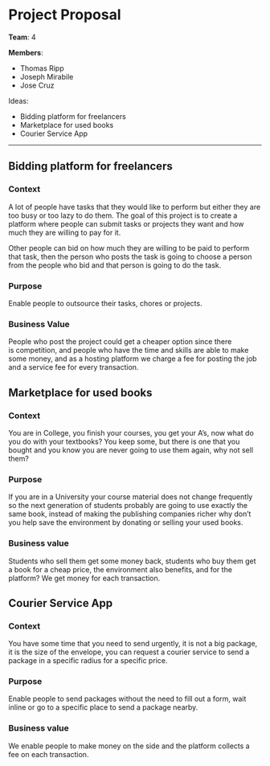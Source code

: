 # Project Proposal
**Team**: 4

**Members**:
- Thomas Ripp
- Joseph Mirabile
- Jose Cruz

Ideas:
- Bidding platform for freelancers
- Marketplace for used books
- Courier Service App

---

## Bidding platform for freelancers

### Context
A lot of people have tasks that they would like to perform but either they are 
too busy or too lazy to do them. The goal of this project is to create a 
platform where people can submit tasks or projects they want and how much 
they are willing to pay for it. 

Other people can bid on how much they are willing to be paid to perform that 
task, then the person who posts the task is going to choose a person from the 
people who bid and that person is going to do the task.


### Purpose
Enable people to outsource their tasks, chores or projects.

### Business Value
People  who  post  the  project  could  get  a  cheaper  option  since  there  
is competition, and people who have the time and skills are able to make some 
money, and as a hosting platform we charge a fee for posting the job and 
a service fee for every transaction.

## Marketplace for used books

### Context
You are in College, you finish your courses, you get your A’s, now what do you 
do with your textbooks?  You keep some, but there is one that you bought and 
you know you are never going to use them again, why not sell them?

### Purpose
If you are in a University your course material does not change frequently so 
the next generation of students probably are going to use exactly the same 
book, instead of making the publishing companies richer why don’t you help 
save the environment by donating or selling your used books.

### Business value
Students who sell them get some money back, students who buy them get a book 
for a cheap price, the environment also benefits, and for the platform? We get 
money for each transaction.

## Courier Service App

### Context
You have some time that you need to send urgently,  it is not a big package,  
it is the size of the envelope, you can request a courier service to send a 
package in a specific radius for a specific price.

### Purpose
Enable people to send packages without the need to fill out a form, wait 
inline or go to a specific place to send a package nearby.

###  Business value
We enable people to make money on the side and the platform collects a 
fee on each transaction.